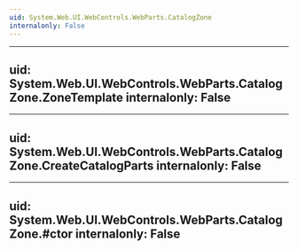 ```yaml
---
uid: System.Web.UI.WebControls.WebParts.CatalogZone
internalonly: False
---
```


---
uid: System.Web.UI.WebControls.WebParts.CatalogZone.ZoneTemplate
internalonly: False
---

---
uid: System.Web.UI.WebControls.WebParts.CatalogZone.CreateCatalogParts
internalonly: False
---

---
uid: System.Web.UI.WebControls.WebParts.CatalogZone.#ctor
internalonly: False
---
